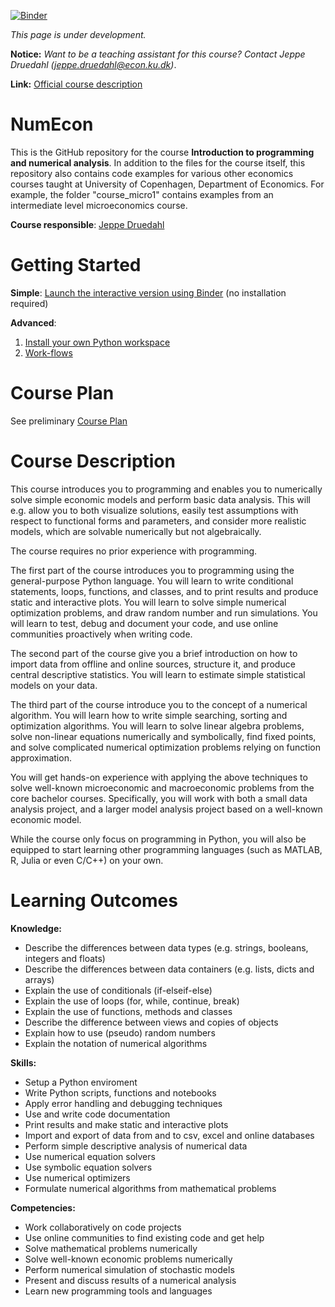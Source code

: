 [![Binder](https://mybinder.org/badge.svg)](https://mybinder.org/v2/gh/JeppeDruedahl/NumEcon/master)

*This page is under development.* 

**Notice:** *Want to be a teaching assistant for this course? Contact Jeppe Druedahl (<jeppe.druedahl@econ.ku.dk>)*.

**Link:** [Official course description](http://kurser.ku.dk/course/a%C3%98ka08232u/2018-2019)

# NumEcon

This is the GitHub repository for the course **Introduction to programming and numerical analysis**. In addition to the files for the course itself, this repository also contains code examples for various other economics courses taught at University of Copenhagen, Department of Economics. For example, the folder "course_micro1" contains examples from an intermediate level microeconomics course. 

**Course responsible**: [Jeppe Druedahl](http://web.econ.ku.dk/druedahl/)

# Getting Started

**Simple**: [Launch the interactive version using Binder](https://mybinder.org/v2/gh/JeppeDruedahl/NumEcon/master) (no installation required)

**Advanced**: 

1. [Install your own Python workspace](https://github.com/JeppeDruedahl/NumEcon/wiki/Installation-Notes)
2. [Work-flows](https://github.com/JeppeDruedahl/NumEcon/wiki/Work-Flows)

# Course Plan

See preliminary [Course Plan](https://github.com/JeppeDruedahl/NumEcon/wiki/Course-Plan)

# Course Description

This course introduces you to programming and enables you to numerically solve simple economic models and perform basic data analysis. This will e.g. allow you to both visualize solutions, easily test assumptions with respect to functional forms and parameters, and consider more realistic models, which are solvable numerically but not algebraically.  

The course requires no prior experience with programming.

The first part of the course introduces you to programming using the general-purpose Python language. You will learn to write conditional statements, loops, functions, and classes, and to print results and produce static and interactive plots. You will learn to solve simple numerical optimization problems, and draw random number and run simulations. You will learn to test, debug and document your code, and use online communities proactively when writing code. 

The second part of the course give you a brief introduction on how to import data from offline and online sources, structure it, and produce central descriptive statistics. You will learn to estimate simple statistical models on your data.

The third part of the course introduce you to the concept of a numerical algorithm. You will learn how to write simple searching, sorting and optimization algorithms. You will learn to solve linear algebra problems, solve non-linear equations numerically and symbolically, find fixed points, and solve complicated numerical optimization problems relying on function approximation.

You will get hands-on experience with applying the above techniques to solve well-known microeconomic and macroeconomic problems from the core bachelor courses. Specifically, you will work with both a small data analysis project, and a larger model analysis project based on a well-known economic model.

While the course only focus on programming in Python, you will also be equipped to start learning other programming languages (such as MATLAB, R, Julia or even C/C++) on your own.

# Learning Outcomes

**Knowledge:**
* Describe the differences between data types (e.g.  strings, booleans, integers and floats)
* Describe the differences between data containers (e.g. lists, dicts and arrays)
* Explain the use of conditionals (if-elseif-else)
* Explain the use of loops (for, while, continue, break)
* Explain the use of functions, methods and classes
* Describe the difference between views and copies of objects
* Explain how to use (pseudo) random numbers
* Explain the notation of numerical algorithms

**Skills:**
* Setup a Python enviroment
* Write Python scripts, functions and notebooks
* Apply error handling and debugging techniques
* Use and write code documentation
* Print results and make static and interactive plots
* Import and export of data from and to csv, excel and online databases
* Perform simple descriptive analysis  of numerical data
* Use numerical equation solvers
*	Use symbolic equation solvers
* Use numerical optimizers
* Formulate numerical algorithms from mathematical problems

**Competencies:**

* Work collaboratively on code projects
* Use online communities to find existing code and get help
* Solve mathematical problems numerically
* Solve well-known economic problems numerically
* Perform numerical simulation of stochastic models
* Present and discuss results of a numerical analysis
* Learn new programming tools and languages
